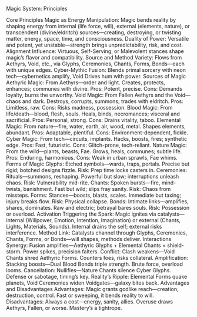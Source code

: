 Magic System: Principles

Core Principles
Magic as Energy Manipulation: Magic bends reality by shaping energy from internal (life force, will), external (elements, nature), or transcendent (divine/eldritch) sources—creating, destroying, or twisting matter, energy, space, time, and consciousness.
Duality of Power: Versatile and potent, yet unstable—strength brings unpredictability, risk, and cost.
Alignment Influence: Virtuous, Self-Serving, or Malevolent stances shape magic’s flavor and compatibility.
Source and Method Variety: Flows from Aethyrs, Void, etc., via Glyphs, Ceremonies, Chants, Forms, Bonds—each with unique edges.
Cyber-Mythic Fusion: Blends primal sorcery with neon tech—cybernetics amplify, Void Drives hum with power.
Sources of Magic
Aethyric Magic: From Aethyrs—order and light. Creates, protects, enhances; communes with divine. Pros: Potent, precise. Cons: Demands loyalty, burns the unworthy.
Void Magic: From Fallen Aethyrs and the Void—chaos and dark. Destroys, corrupts, summons; trades with eldritch. Pros: Limitless, raw. Cons: Risks madness, possession.
Blood Magic: From life/death—blood, flesh, souls. Heals, binds, necromances; visceral and sacrificial. Pros: Personal, strong. Cons: Drains vitality, taboo.
Elemental Magic: From nature—fire, water, earth, air, wood, metal. Shapes elements, abundant. Pros: Adaptable, plentiful. Cons: Environment-dependent, fickle.
Cyber Magic: From tech—circuits, implants. Hacks, boosts, fires; synthetic edge. Pros: Fast, futuristic. Cons: Glitch-prone, tech-reliant.
Nature Magic: From the wild—plants, beasts, Fae. Grows, heals, communes; subtle life. Pros: Enduring, harmonious. Cons: Weak in urban sprawls, Fae whims.
Forms of Magic
Glyphs: Etched symbols—wards, traps, portals. Precise but rigid; botched designs fizzle. Risk: Prep time locks casters in.
Ceremonies: Rituals—summons, reshaping. Powerful but slow; interruptions unleash chaos. Risk: Vulnerability mid-rite.
Chants: Spoken bursts—fire, mind-twists, banishment. Fast but wild; slips fray sanity. Risk: Chaos from missteps.
Forms: Stances—boosts, blasts, scales. Immediate but taxing; injury breaks flow. Risk: Physical collapse.
Bonds: Intimate links—amplifies, shares, dominates. Raw and electric; betrayal bares souls. Risk: Possession or overload.
Activation
Triggering the Spark: Magic ignites via catalysts—internal (Willpower, Emotion, Intention, Imagination) or external (Chants, Lights, Materials, Sounds). Internal drains the self; external risks interference.
Method Link: Catalysts channel through Glyphs, Ceremonies, Chants, Forms, or Bonds—will shapes, methods deliver.
Interactions
Synergy: Fusion amplifies—Aethyric Glyphs + Elemental Chants = shield-storm. Power spikes, precision falters.
Conflict: Clash weakens—Void Chants shred Aethyric Forms. Counters foes, risks collateral.
Amplification: Stacking boosts—Dual Blood Bonds triple strength. Brute force, overload looms.
Cancellation: Nullifies—Nature Chants silence Cyber Glyphs. Defense or sabotage, timing’s key.
Reality’s Ripple: Elemental Forms quake planets, Void Ceremonies widen Voidgates—galaxy bites back.
Advantages and Disadvantages
Advantages: Magic grants godlike reach—creation, destruction, control. Fast or sweeping, it bends reality to will.
Disadvantages: Always a cost—energy, sanity, allies. Overuse draws Aethyrs, Fallen, or worse. Mastery’s a tightrope.

